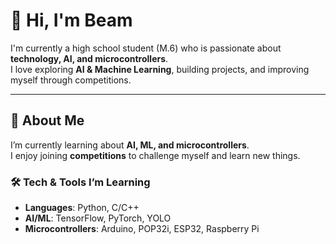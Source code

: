 # 👋 Hi, I'm Beam  

 I'm currently a high school student (M.6) who is passionate about **technology, AI, and microcontrollers**.  
 I love exploring **AI & Machine Learning**, building projects, and improving myself through competitions.  

---

## 🚀 About Me
 I’m currently learning about **AI, ML, and microcontrollers**.  
 I enjoy joining **competitions** to challenge myself and learn new things. 
 
### 🛠️ Tech & Tools I’m Learning
- **Languages**: Python, C/C++  
- **AI/ML**: TensorFlow, PyTorch, YOLO  
- **Microcontrollers**: Arduino, POP32i, ESP32, Raspberry Pi  
